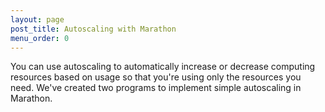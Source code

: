 ```yaml
---
layout: page
post_title: Autoscaling with Marathon
menu_order: 0
---
```



You can use autoscaling to automatically increase or decrease computing resources based on usage so that you're using only the resources you need. We've created two programs to implement simple autoscaling in Marathon.